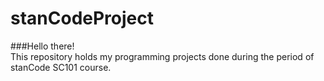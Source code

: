 # stanCodeProject
###Hello there!\
This repository holds my programming projects done during the period of stanCode SC101 course.
